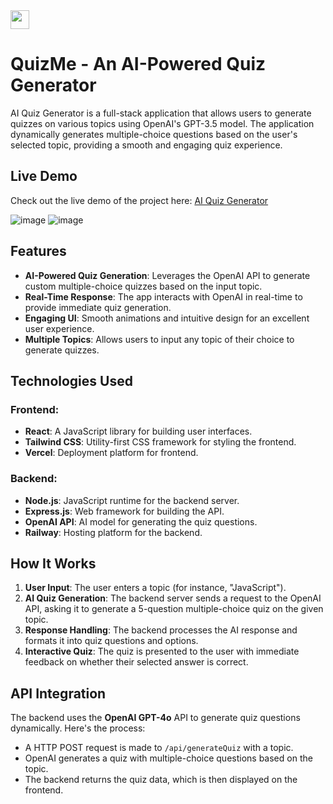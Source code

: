 
<img src="https://github.com/user-attachments/assets/018d0955-064e-4a23-9c96-8411a0417fe0" width="30" height="30">

# QuizMe - An AI-Powered Quiz Generator

AI Quiz Generator is a full-stack application that allows users to generate quizzes on various topics using OpenAI's GPT-3.5 model. The application dynamically generates multiple-choice questions based on the user's selected topic, providing a smooth and engaging quiz experience.

## Live Demo

Check out the live demo of the project here: [AI Quiz Generator](https://ai-quiz-me.vercel.app/)

![image](https://github.com/user-attachments/assets/ade4616f-a261-4b98-a91a-5bacf60f9a36)
![image](https://github.com/user-attachments/assets/2c614933-fad5-4c8e-9a51-43c945b594a1)




## Features

- **AI-Powered Quiz Generation**: Leverages the OpenAI API to generate custom multiple-choice quizzes based on the input topic.
- **Real-Time Response**: The app interacts with OpenAI in real-time to provide immediate quiz generation.
- **Engaging UI**: Smooth animations and intuitive design for an excellent user experience.
- **Multiple Topics**: Allows users to input any topic of their choice to generate quizzes.

## Technologies Used

### Frontend:
- **React**: A JavaScript library for building user interfaces.
- **Tailwind CSS**: Utility-first CSS framework for styling the frontend.
- **Vercel**: Deployment platform for frontend.

### Backend:
- **Node.js**: JavaScript runtime for the backend server.
- **Express.js**: Web framework for building the API.
- **OpenAI API**: AI model for generating the quiz questions.
- **Railway**: Hosting platform for the backend.

## How It Works

1. **User Input**: The user enters a topic (for instance, "JavaScript").
2. **AI Quiz Generation**: The backend server sends a request to the OpenAI API, asking it to generate a 5-question multiple-choice quiz on the given topic.
3. **Response Handling**: The backend processes the AI response and formats it into quiz questions and options.
4. **Interactive Quiz**: The quiz is presented to the user with immediate feedback on whether their selected answer is correct.

## API Integration

The backend uses the **OpenAI GPT-4o** API to generate quiz questions dynamically. Here's the process:
- A HTTP POST request is made to `/api/generateQuiz` with a topic.
- OpenAI generates a quiz with multiple-choice questions based on the topic.
- The backend returns the quiz data, which is then displayed on the frontend.
